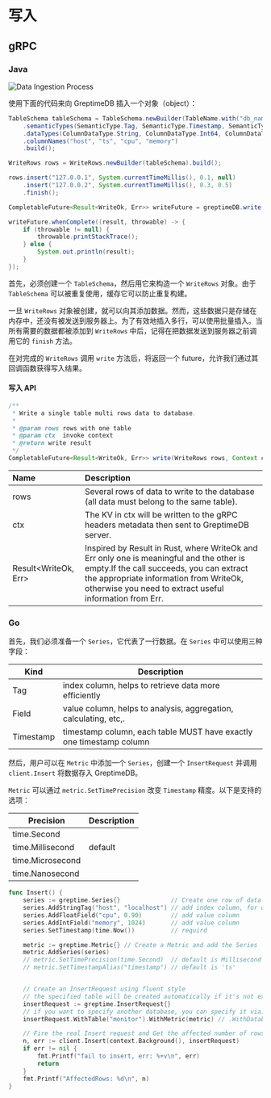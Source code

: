 # 写入

## gRPC

### Java

![Data Ingestion Process](../../public/data-ingest-process.png)

使用下面的代码来向 GreptimeDB 插入一个对象（object）：

```java
TableSchema tableSchema = TableSchema.newBuilder(TableName.with("db_name", "monitor"))
    .semanticTypes(SemanticType.Tag, SemanticType.Timestamp, SemanticType.Field, SemanticType.Field)
    .dataTypes(ColumnDataType.String, ColumnDataType.Int64, ColumnDataType.Float64, ColumnDataType.Float64)
    .columnNames("host", "ts", "cpu", "memory")
    .build();

WriteRows rows = WriteRows.newBuilder(tableSchema).build();

rows.insert("127.0.0.1", System.currentTimeMillis(), 0.1, null)
    .insert("127.0.0.2", System.currentTimeMillis(), 0.3, 0.5)
    .finish();

CompletableFuture<Result<WriteOk, Err>> writeFuture = greptimeDB.write(rows);

writeFuture.whenComplete((result, throwable) -> {
    if (throwable != null) {
        throwable.printStackTrace();
    } else {
        System.out.println(result);
    }
});
```

首先，必须创建一个 `TableSchema`，然后用它来构造一个 `WriteRows` 对象。由于 `TableSchema` 可以被重复使用，缓存它可以防止重复构建。

一旦 `WriteRows` 对象被创建，就可以向其添加数据。然而，这些数据只是存储在内存中，还没有被发送到服务器上。为了有效地插入多行，可以使用批量插入。当所有需要的数据都被添加到 `WriteRows` 中后，记得在把数据发送到服务器之前调用它的 `finish` 方法。

在对完成的 `WriteRows` 调用 `write` 方法后，将返回一个 future，允许我们通过其回调函数获得写入结果。

#### 写入 API

```java
/**
 * Write a single table multi rows data to database.
 *
 * @param rows rows with one table
 * @param ctx  invoke context
 * @return write result
 */
CompletableFuture<Result<WriteOk, Err>> write(WriteRows rows, Context ctx);
```

| Name                 | Description                                                                                                                                                                                                                                |
| :------------------- | :----------------------------------------------------------------------------------------------------------------------------------------------------------------------------------------------------------------------------------------- |
| rows                 | Several rows of data to write to the database (all data must belong to the same table).                                                                                                                                                    |
| ctx                  | The KV in ctx will be written to the gRPC headers metadata then sent to GreptimeDB server.                                                                                                                                                 |
| Result<WriteOk, Err> | Inspired by Result in Rust, where WriteOk and Err only one is meaningful and the other is empty.If the call succeeds, you can extract the appropriate information from WriteOk, otherwise you need to extract useful information from Err. |

### Go

首先，我们必须准备一个 `Series`，它代表了一行数据。在 `Series` 中可以使用三种字段：

| Kind      | Description                                                         |
| --------- | ------------------------------------------------------------------- |
| Tag       | index column, helps to retrieve data more efficiently               |
| Field     | value column, helps to analysis, aggregation, calculating, etc,.    |
| Timestamp | timestamp column, each table MUST have exactly one timestamp column |

然后，用户可以在 `Metric` 中添加一个 `Series`，创建一个 `InsertRequest` 并调用 `client.Insert` 将数据存入 GreptimeDB。

`Metric` 可以通过 `metric.SetTimePrecision` 改变 `Timestamp` 精度。以下是支持的选项：

| Precision        | Description |
| ---------------- | ----------- |
| time.Second      |             |
| time.Millisecond | default     |
| time.Microsecond |             |
| time.Nanosecond  |             |

```go
func Insert() {
    series := greptime.Series{}              // Create one row of data
    series.AddStringTag("host", "localhost") // add index column, for query efficiency
    series.AddFloatField("cpu", 0.90)        // add value column
    series.AddIntField("memory", 1024)       // add value column
    series.SetTimestamp(time.Now())          // requird

    metric := greptime.Metric{} // Create a Metric and add the Series
    metric.AddSeries(series)
    // metric.SetTimePrecision(time.Second)  // default is Millisecond
    // metric.SetTimestampAlias("timestamp") // default is 'ts'


    // Create an InsertRequest using fluent style
    // the specified table will be created automatically if it's not exist
    insertRequest := greptime.InsertRequest{}
    // if you want to specify another database, you can specify it via: `WithDatabase(database)`
    insertRequest.WithTable("monitor").WithMetric(metric) // .WithDatabase(database)

    // Fire the real Insert request and Get the affected number of rows
    n, err := client.Insert(context.Background(), insertRequest)
    if err != nil {
        fmt.Printf("fail to insert, err: %+v\n", err)
        return
    }
    fmt.Printf("AffectedRows: %d\n", n)
}
```